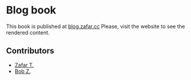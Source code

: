 # Blog book

This book is published at [blog.zafar.cc](http://blog.zafar.cc)
Please, visit the website to see the rendered content.

## Contributors
* [Zafar T.](https://github.com/zafartahirov/)
* [Bob Z.](https://github.com/byzhou)

